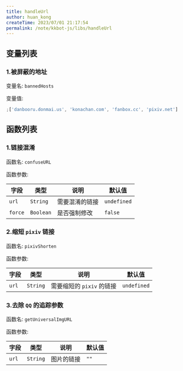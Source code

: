 ```yaml
---
title: handleUrl
author: huan_kong
createTime: 2023/07/01 21:17:54
permalink: /note/kkbot-js/libs/handleUrl
---
```


## 变量列表

### 1.被屏蔽的地址

变量名: `bannedHosts`

变量值:

```javascript
;['danbooru.donmai.us', 'konachan.com', 'fanbox.cc', 'pixiv.net']
```

## 函数列表

### 1.链接混淆

函数名: `confuseURL`

函数参数: 

| 字段    | 类型      | 说明           | 默认值      |
| ------- | --------- | -------------- | ----------- |
| `url`   | `String`  | 需要混淆的链接 | `undefined` |
| `force` | `Boolean` | 是否强制修改   | `false`     |

### 2.缩短 `pixiv` 链接

函数名: `pixivShorten`

函数参数: 

| 字段  | 类型     | 说明                      | 默认值      |
| ----- | -------- | ------------------------- | ----------- |
| `url` | `String` | 需要缩短的 `pixiv` 的链接 | `undefined` |

### 3.去除 `QQ` 的追踪参数

函数名: `getUniversalImgURL`

函数参数: 

| 字段  | 类型     | 说明       | 默认值 |
| ----- | -------- | ---------- | ------ |
| `url` | `String` | 图片的链接 | `""`   |
